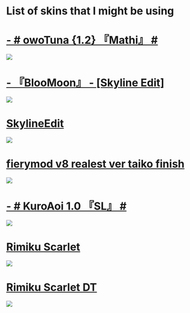 # List of skins that I might be using

# [- # owoTuna {1.2} 『Mathi』 #](https://skyline.s-ul.eu/jdR8UcWl)
![](https://osu.ppy.sh/ss/17419031/2c58)

# [- 『BlooMoon』 - [Skyline Edit]](https://skyline.s-ul.eu/U11XWD84)
![](https://osu.ppy.sh/ss/17418956/555c)

# [SkylineEdit](https://skyline.s-ul.eu/A06f4iOF)
![](https://osu.ppy.sh/ss/17419017/6526)

# [fierymod v8 realest ver taiko finish](https://skyline.s-ul.eu/T2oVSooT)
![](https://osu.ppy.sh/ss/17419027/b2f9)

# [- # KuroAoi 1.0 『SL』 #](https://skyline.s-ul.eu/SJQSGUrZ)
![](https://osu.ppy.sh/ss/17419029/295c)

# [Rimiku Scarlet](https://rifted.s-ul.eu/kuZMsER4)
![](https://osu.ppy.sh/ss/17200959/2617)

# [Rimiku Scarlet DT](https://rifted.s-ul.eu/FLNdJgGx)
![](https://osu.ppy.sh/ss/17200967/a31b)


